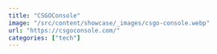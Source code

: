 ```yaml
---
title: "CSGOConsole"
image: "/src/content/showcase/_images/csgo-console.webp"
url: "https://csgoconsole.com/"
categories: ["tech"]
---
```

